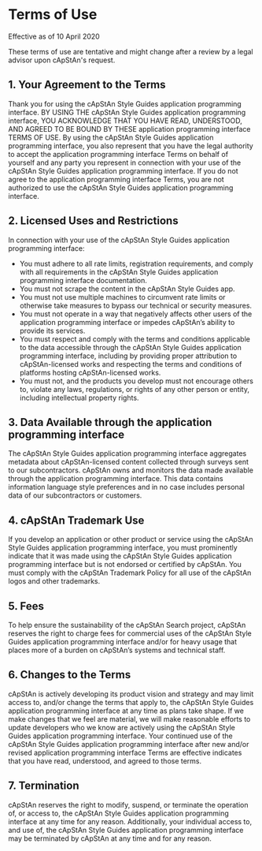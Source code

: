 # Terms of Use

Effective as of 10 April 2020

These terms of use are tentative and might change after a review by a legal advisor upon cApStAn's request. 

## 1. Your Agreement to the Terms

Thank you for using the cApStAn Style Guides application programming interface. BY USING THE cApStAn Style Guides application programming interface, YOU ACKNOWLEDGE THAT YOU HAVE READ, UNDERSTOOD, AND AGREED TO BE BOUND BY THESE application programming interface TERMS OF USE. By using the cApStAn Style Guides application programming interface, you also represent that you have the legal authority to accept the application programming interface Terms on behalf of yourself and any party you represent in connection with your use of the cApStAn Style Guides application programming interface. If you do not agree to the application programming interface Terms, you are not authorized to use the cApStAn Style Guides application programming interface.

## 2. Licensed Uses and Restrictions

In connection with your use of the cApStAn Style Guides application programming interface:

   * You must adhere to all rate limits, registration requirements, and comply with all requirements in the cApStAn Style Guides application programming interface documentation.
   * You must not scrape the content in the cApStAn Style Guides app.
   * You must not use multiple machines to circumvent rate limits or otherwise take measures to bypass our technical or security measures.
   * You must not operate in a way that negatively affects other users of the application programming interface or impedes cApStAn’s ability to provide its services.
   * You must respect and comply with the terms and conditions applicable to the data accessible through the cApStAn Style Guides application programming interface, including by providing proper attribution to cApStAn-licensed works and respecting the terms and conditions of platforms hosting cApStAn-licensed works.
   * You must not, and the products you develop must not encourage others to, violate any laws, regulations, or rights of any other person or entity, including intellectual property rights.

## 3. Data Available through the application programming interface

The cApStAn Style Guides application programming interface aggregates metadata about cApStAn-licensed content collected through surveys sent to our subcontractors. cApStAn owns and monitors the data made available through the application programming interface. This data contains information language style preferences and in no case includes personal data of our subcontractors or customers. 

## 4. cApStAn Trademark Use

If you develop an application or other product or service using the cApStAn Style Guides application programming interface, you must prominently indicate that it was made using the cApStAn Style Guides application programming interface but is not endorsed or certified by cApStAn. You must comply with the cApStAn Trademark Policy for all use of the cApStAn logos and other trademarks.

## 5. Fees

To help ensure the sustainability of the cApStAn Search project, cApStAn reserves the right to charge fees for commercial uses of the cApStAn Style Guides application programming interface and/or for heavy usage that places more of a burden on cApStAn’s systems and technical staff.  

## 6. Changes to the Terms

cApStAn is actively developing its product vision and strategy and may limit access to, and/or change the terms that apply to, the cApStAn Style Guides application programming interface at any time as plans take shape. If we make changes that we feel are material, we will make reasonable efforts to update developers who we know are actively using the cApStAn Style Guides application programming interface. Your continued use of the cApStAn Style Guides application programming interface after new and/or revised application programming interface Terms are effective indicates that you have read, understood, and agreed to those terms.

## 7. Termination

cApStAn reserves the right to modify, suspend, or terminate the operation of, or access to, the cApStAn Style Guides application programming interface at any time for any reason. Additionally, your individual access to, and use of, the cApStAn Style Guides application programming interface may be terminated by cApStAn at any time and for any reason.



